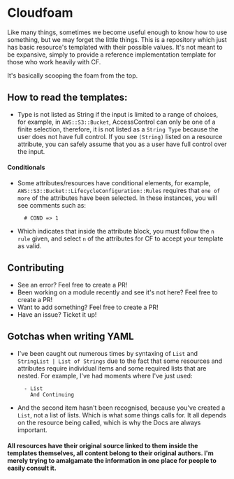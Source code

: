 # Cloudfoam
Like many things, sometimes we become useful enough to know how to use something, but we may forget the little things. This is a repository which just has basic resource's templated with their possible values. It's not meant to be expansive, simply to provide a reference implementation template for those who work heavily with CF.

It's basically scooping the foam from the top.

## How to read the templates:
* Type is not listed as String if the input is limited to a range of choices, for example, in `AWS::S3::Bucket`, AccessControl can only be one of a finite selection, therefore, it is not listed as a `String Type` because the user does not have full control. If you see `(String)` listed on a resource attribute, you can safely assume that you as a user have full control over the input.

#### Conditionals
* Some attributes/resources have conditional elements, for example, `AWS::S3::Bucket::LifecycleConfiguration::Rules` requires that `one of more` of the attributes have been selected. In these instances, you will see comments such as:

        # COND => 1

* Which indicates that inside the attribute block, you must follow the `n rule` given, and select `n` of the attributes for CF to accept your template as valid. 

## Contributing
* See an error? Feel free to create a PR!
* Been working on a module recently and see it's not here? Feel free to create a PR!
* Want to add something? Feel free to create a PR!
* Have an issue? Ticket it up!

## Gotchas when writing YAML
* I've been caught out numerous times by syntaxing of `List` and `StringList | List of Strings` due to the fact that some resources and attributes require individual items and some required lists that are nested. For example, I've had moments where I've just used:

        - List
          And Continuing

* And the second item hasn't been recognised, because you've created a `List`, not a list of lists. Which is what some things calls for. It all depends on the resource being called, which is why the Docs are always important.

#### All resources have their original source linked to them inside the templates themselves, all content belong to their original authors. I'm merely trying to amalgamate the information in one place for people to easily consult it.
